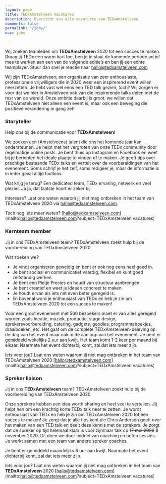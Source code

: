 ```yaml
---
layout: page
title: TEDxAmstelveen Vacatures
description: Overzicht van alle vacatures van TEDxAmstelveen.
comments: false
permalink: "/jobs/"
nav: jobs

---
```

Wij zoeken teamleden om **TEDxAmstelveen** 2020 tot een succes te maken. Draag jij TEDx een warm hart toe, ben je in staat de komende periode actief mee te werken aan een van de volgende editie’s en ben jij een echte teamplayer. Stuur dan snel je reactie naar hallo@tedxamstelveen.com

Wij zijn TEDxAmstelveen; een organisatie van zeer enthousiaste, professionele vrijwilligers die in 2020 weer een inspirerend event willen neerzetten. Je hebt vast wel eens een TED talk gezien, toch? Wij zorgen er voor dat we hier in Amstelveen ook van die inspirerende talks delen met de rest van de wereld. Onze ambitie daarbij is groot, we willen dat TEDxAmstelveen niet alleen een event is, maar ook een beweging die positieve verandering in gang zet!

### Storyteller
Help ons bij de communicatie voor **TEDxAmstelveen**!

We zoeken een (Amstelveens) talent die ons het komende jaar kan ondersteunen. Je helpt met het vergroten van onze TEDx community door regelmatige online posts. Je bent thuis op Instagram en Facebook en weet bij je berichten het ideale plaatje te vinden of te maken. Je geeft tips over prachtige bestaande TEDx talks en vertelt over de voorbereidingen van het evenement. Soms schrijf je het zelf, soms redigeer je, maar de informatie is in ieder geval altijd foutloos.

Wat krijg je terug? Een dedicated team, TEDx ervaring, netwerk en veel plezier. Ja ja, dat laatste hoort er zeker bij.

Interesse? Laat ons weten waarom jij niet mag ontbreken in het team van TEDxAmstelveen 2020  via hallo@tedxamstelveen.com.

Toch nog iets meer weten? [hallo@tedxamstelveen.com](mailto:hallo@tedxamstelveen.com?subject=TEDxAmstelveen vacatures)

### Kernteam member
Jij in ons TEDxAmstelveen team? TEDxAmstelveen zoekt hulp bij de voorbereiding van TEDxAmstelveen 2020.

Wat zoeken we?

* Je vindt organiseren geweldig én bent er ook nog eens heel goed in.
* Je bent sociaal en communicatief vaardig, flexibel en kunt goed zelfstandig werken.
* Je bent een Pietje Precies en houdt van structuur aanbrengen.
* Je bent creatief en weet je ideeën concreet te maken.
* Je houdt ervan als iets nét even beter geregeld is.
* En bovenal word je enthousiast van TEDx en heb je zin om TEDxAmstelveen 2020 tot een succes te maken!

Voor een groot evenement met 500 bezoekers moet er van alles geregeld worden zoals locatie, muziek, productie, stage design, sprekersvoorbereiding, catering, gadgets, goodies, programmaboekjes, draaiboeken, etc. Het gaat om de complete TEDxAmstelveen-beleving op de dag van het event maar ook in de aanloop van het evenement. Je bent er gemiddeld wekelijks 2 uur aan kwijt. Het team komt 1-2 keer per maand bij elkaar. Naarmate het event dichterbij komt, zal dat iets meer zijn.

Iets voor jou? Laat ons weten waarom jij niet mag ontbreken in het team van TEDxAmstelveen 2020 [hallo@tedxamstelveen.com](mailto:hallo@tedxamstelveen.com?subject=TEDxAmstelveen vacatures)

### Spreker liaison
Jij in ons **TEDxAmstelveen** team? TEDxAmstelveen zoekt hulp bij de voorbereiding van TEDxAmstelveen 2020.

Onze sprekers hebben een idea worth sharing en heel veel te vertellen. Jij helpt hen om een krachtig korte TEDx talk neer te zetten. Je wordt enthousiast van TEDx en heb je zin om TEDxAmstelveen 2020 tot een succes te maken! Je zorgt dat je alle tips kent die Chris Anderson geeft over het maken van een TED talk en deelt deze kennis met de sprekers. Je zorgt dat de spreker op tijd helemaal klaar is voor zijn/haar talk op <del>17 mei 2020</del> 8 november 2020.  Dit doen we door middel van coaching en oefen sessies. Je werkt samen met een team van andere spreker coaches.

Je bent er gemiddeld maandelijks 6 uur aan kwijt.  Naarmate het event dichterbij komt, zal dat iets meer zijn.

Iets voor jou? Laat ons weten waarom jij niet mag ontbreken in het team van **TEDxAmstelveen** 2020 [hallo@tedxamstelveen.com](mailto:hallo@tedxamstelveen.com?subject=TEDxAmstelveen vacatures)
